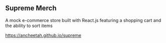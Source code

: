 ## Supreme Merch
A mock e-commerce store built with React.js featuring a shopping cart and the ability to sort items

https://ancheetah.github.io/supreme
